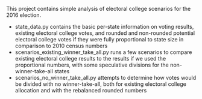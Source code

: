 This project contains simple analysis of electoral college scenarios for the 2016 election.

* state_data.py contains the basic per-state information on voting results, existing electoral college votes, and rounded and non-rounded potential electoral college votes if they were fully proportional to state size in comparison to 2010 census numbers
* scenarios_existing_winner_take_all.py runs a few scenarios to compare existing electoral college results to the results if we used the proportional numbers, with some speculative divisions for the non-winner-take-all states
* scenarios_no_winner_take_all.py attempts to determine how votes would be divided with no winner-take-all, both for existing electoral college allocation and with the rebalanced rounded numbers
